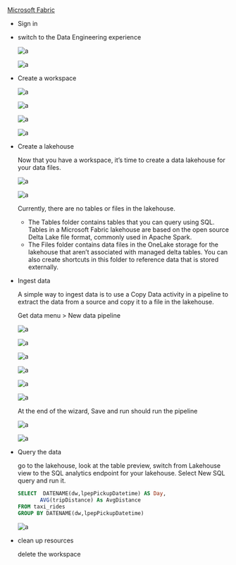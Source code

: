 #

[Microsoft Fabric](https://app.fabric.microsoft.com)

* Sign in
* switch to the Data Engineering experience


  ![a](img/2025-01-14-10-07-37.png)

  ![a](img/2025-01-14-10-08-25.png)

* Create a workspace

  ![a](img/2025-01-14-10-10-14.png)

  ![a](img/2025-01-14-10-11-00.png)

  ![a](img/2025-01-14-10-11-29.png)

  ![a](img/2025-01-14-10-12-22.png)

* Create a lakehouse

  Now that you have a workspace, it’s time to create a data lakehouse for your data files.

  ![a](img/2025-01-14-10-14-11.png)

  ![a](img/2025-01-14-10-15-20.png)

  Currently, there are no tables or files in the lakehouse.

  * The Tables folder contains tables that you can query using SQL. Tables in a Microsoft Fabric lakehouse are based on the open source Delta Lake file format, commonly used in Apache Spark.
  * The Files folder contains data files in the OneLake storage for the lakehouse that aren’t associated with managed delta tables. You can also create shortcuts in this folder to reference data that is stored externally.

* Ingest data

  A simple way to ingest data is to use a Copy Data activity in a pipeline to extract the data from a source and copy it to a file in the lakehouse.

  Get data menu > New data pipeline

  ![a](img/2025-01-14-10-19-16.png)

  ![a](img/2025-01-14-10-21-04.png)

  ![a](img/2025-01-14-10-21-34.png)

  ![a](img/2025-01-14-10-22-23.png)

  ![a](img/2025-01-14-10-23-13.png)

  ![a](img/2025-01-14-10-24-07.png)

  At the end of the wizard, Save and run should run the pipeline

  ![a](img/2025-01-14-10-27-18.png)

  ![a](img/2025-01-14-10-39-35.png)

* Query the data

  go to the lakehouse, look at the table preview, switch from Lakehouse view to the SQL analytics endpoint for your lakehouse. Select New SQL query and run it.

  ```sql
  SELECT  DATENAME(dw,lpepPickupDatetime) AS Day,
         AVG(tripDistance) As AvgDistance
  FROM taxi_rides
  GROUP BY DATENAME(dw,lpepPickupDatetime)
  ```

  ![a](img/2025-01-14-10-45-03.png)

* clean up resources

  delete the workspace
